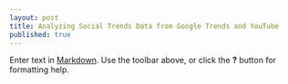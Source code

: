 ```yaml
---
layout: post
title: Analyzing Social Trends Data from Google Trends and YouTube
published: true
---
```




Enter text in [Markdown](http://daringfireball.net/projects/markdown/). Use the toolbar above, or click the **?** button for formatting help.
